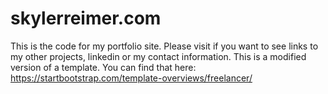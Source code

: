 # skylerreimer.com

This is the code for my portfolio site. Please visit if you want to see links to my other projects, linkedin or my contact information. This is a modified version of a template. You can find that here: https://startbootstrap.com/template-overviews/freelancer/
